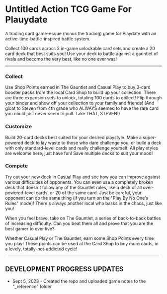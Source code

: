 # Untitled Action TCG Game For Plauydate
A trading card game-esque (minus the trading) game for Playdate with an active-time-battle-inspired battle system.

Collect 100 cards across 3 in-game unlockable card sets and create a 20 card deck that best suits you! Use your deck to battle against a gauntlet of rivals and become the very best, like no one ever was!

* * *
### Collect
Use Shop Points earned in The Gauntlet and Casual Play to buy 3-card booster packs from the local Card Shop to build up your collection. There are three expansion sets to unlock, totaling 100 cards to collect! Flip through your binder and show off your collection to your family and friends! (And gloat to Steven from 4th grade who ALWAYS seemed to have the rare card you could just never seem to pull. Take THAT, STEVEN!)

### Customize
Build 20-card decks best suited for your desired playstyle. Make a super-powered deck to lay waste to those who dare challenge you, or build a deck with only standard-level cards and really challenge yourself. All play styles are welcome here, just have fun! Save multiple decks to suit your mood!

### Compete
Try out your new deck in Casual Play and see how you can improve against various difficulties of opponents. You can even use a completely broken deck that doesn't follow any of the Gauntlet rules, like a deck of all over-powered-level cards, or 20 of the same card. Just be careful, your opponent can do the same thing (if you turn on the "Play By No One's Rules" mode)! There's always another local who basks in the chaos, just like you!

When you feel brave, take on The Gauntlet, a series of back-to-back battles of increasing difficulty. Can you beat them all and prove that you are the best gamer to ever live?

Whether Casual Play or The Gauntlet, earn some Shop Points every time you play! These points can be used at the Card Shop to buy more cards, in a lovely, totally-not-addicted cycle!

* * *
## DEVELOPMENT PROGRESS UPDATES

- Sept 5, 2023 - Created the repo and uploaded game notes to the "_reference" folder